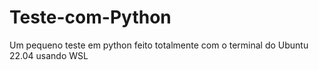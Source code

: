 # Teste-com-Python
Um pequeno teste em python feito totalmente com o terminal do Ubuntu 22.04 usando WSL
